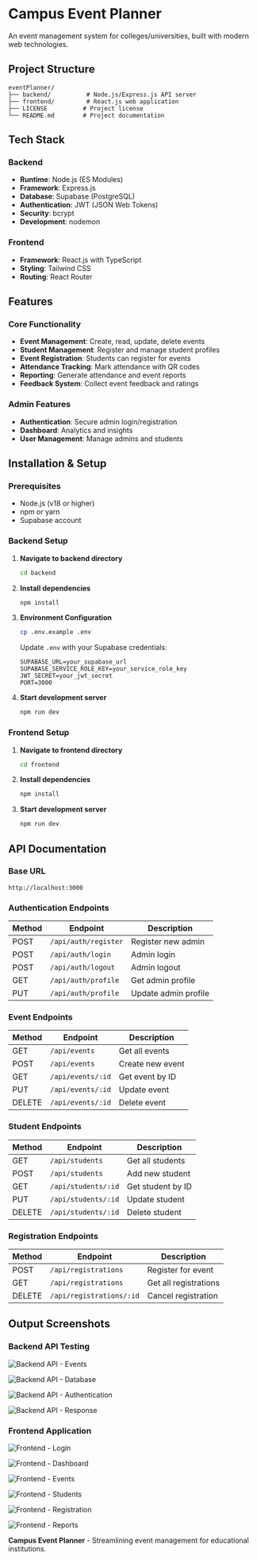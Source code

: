 # Campus Event Planner

An event management system for colleges/universities, built with modern web technologies.

## Project Structure

```
eventPlanner/
├── backend/          # Node.js/Express.js API server
├── frontend/         # React.js web application
├── LICENSE          # Project license
└── README.md        # Project documentation
```

## Tech Stack

### Backend
- **Runtime**: Node.js (ES Modules)
- **Framework**: Express.js
- **Database**: Supabase (PostgreSQL)
- **Authentication**: JWT (JSON Web Tokens)
- **Security**: bcrypt
- **Development**: nodemon

### Frontend
- **Framework**: React.js with TypeScript
- **Styling**: Tailwind CSS
- **Routing**: React Router

## Features

### Core Functionality
- **Event Management**: Create, read, update, delete events
- **Student Management**: Register and manage student profiles
- **Event Registration**: Students can register for events
- **Attendance Tracking**: Mark attendance with QR codes
- **Reporting**: Generate attendance and event reports
- **Feedback System**: Collect event feedback and ratings

### Admin Features
- **Authentication**: Secure admin login/registration
- **Dashboard**: Analytics and insights
- **User Management**: Manage admins and students

## Installation & Setup

### Prerequisites
- Node.js (v18 or higher)
- npm or yarn
- Supabase account

### Backend Setup

1. **Navigate to backend directory**
   ```bash
   cd backend
   ```

2. **Install dependencies**
   ```bash
   npm install
   ```

3. **Environment Configuration**
   ```bash
   cp .env.example .env
   ```
   
   Update `.env` with your Supabase credentials:
   ```env
   SUPABASE_URL=your_supabase_url
   SUPABASE_SERVICE_ROLE_KEY=your_service_role_key
   JWT_SECRET=your_jwt_secret
   PORT=3000
   ```

4. **Start development server**
   ```bash
   npm run dev
   ```

### Frontend Setup

1. **Navigate to frontend directory**
   ```bash
   cd frontend
   ```

2. **Install dependencies**
   ```bash
   npm install
   ```

3. **Start development server**
   ```bash
   npm run dev
   ```

## API Documentation

### Base URL
```
http://localhost:3000
```

### Authentication Endpoints
| Method | Endpoint | Description |
|--------|----------|-------------|
| POST | `/api/auth/register` | Register new admin |
| POST | `/api/auth/login` | Admin login |
| POST | `/api/auth/logout` | Admin logout |
| GET | `/api/auth/profile` | Get admin profile |
| PUT | `/api/auth/profile` | Update admin profile |

### Event Endpoints
| Method | Endpoint | Description |
|--------|----------|-------------|
| GET | `/api/events` | Get all events |
| POST | `/api/events` | Create new event |
| GET | `/api/events/:id` | Get event by ID |
| PUT | `/api/events/:id` | Update event |
| DELETE | `/api/events/:id` | Delete event |

### Student Endpoints
| Method | Endpoint | Description |
|--------|----------|-------------|
| GET | `/api/students` | Get all students |
| POST | `/api/students` | Add new student |
| GET | `/api/students/:id` | Get student by ID |
| PUT | `/api/students/:id` | Update student |
| DELETE | `/api/students/:id` | Delete student |

### Registration Endpoints
| Method | Endpoint | Description |
|--------|----------|-------------|
| POST | `/api/registrations` | Register for event |
| GET | `/api/registrations` | Get all registrations |
| DELETE | `/api/registrations/:id` | Cancel registration |

## Output Screenshots

### Backend API Testing
![Backend API - Events](backend/Output/Screenshot%202025-09-07%20133501.png)


![Backend API - Database](backend/Output/Screenshot%202025-09-07%20133623.png)


![Backend API - Authentication](backend/Output/Screenshot%202025-09-07%20133853.png)


![Backend API - Response](backend/Output/Screenshot%202025-09-07%20133945.png)


### Frontend Application
![Frontend - Login](frontend/output/Screenshot%202025-09-07%20090135.png)


![Frontend - Dashboard](frontend/output/Screenshot%202025-09-07%20090157.png)


![Frontend - Events](frontend/output/Screenshot%202025-09-07%20090209.png)


![Frontend - Students](frontend/output/Screenshot%202025-09-07%20090219.png)


![Frontend - Registration](frontend/output/Screenshot%202025-09-07%20090231.png)


![Frontend - Reports](frontend/output/Screenshot%202025-09-07%20090246.png)


**Campus Event Planner** - Streamlining event management for educational institutions.